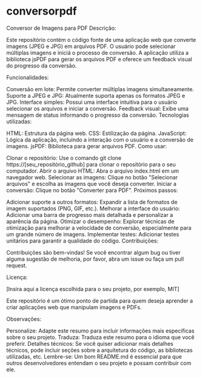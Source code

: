 # conversorpdf

Conversor de Imagens para PDF
Descrição:

Este repositório contém o código fonte de uma aplicação web que converte imagens (JPEG e JPG) em arquivos PDF. O usuário pode selecionar múltiplas imagens e iniciá o processo de conversão. A aplicação utiliza a biblioteca jsPDF para gerar os arquivos PDF e oferece um feedback visual do progresso da conversão.

Funcionalidades:

Conversão em lote: Permite converter múltiplas imagens simultaneamente.
Suporte a JPEG e JPG: Atualmente suporta apenas os formatos JPEG e JPG.
Interface simples: Possui uma interface intuitiva para o usuário selecionar os arquivos e iniciar a conversão.
Feedback visual: Exibe uma mensagem de status informando o progresso da conversão.
Tecnologias utilizadas:

HTML: Estrutura da página web.
CSS: Estilização da página.
JavaScript: Lógica da aplicação, incluindo a interação com o usuário e a conversão de imagens.
jsPDF: Biblioteca para gerar arquivos PDF.
Como usar:

Clonar o repositório: Use o comando git clone https://[seu_repositório_github] para clonar o repositório para o seu computador.
Abrir o arquivo HTML: Abra o arquivo index.html em um navegador web.
Selecionar as imagens: Clique no botão "Selecionar arquivos" e escolha as imagens que você deseja converter.
Iniciar a conversão: Clique no botão "Converter para PDF".
Próximos passos:

Adicionar suporte a outros formatos: Expandir a lista de formatos de imagem suportados (PNG, GIF, etc.).
Melhorar a interface do usuário: Adicionar uma barra de progresso mais detalhada e personalizar a aparência da página.
Otimizar o desempenho: Explorar técnicas de otimização para melhorar a velocidade de conversão, especialmente para um grande número de imagens.
Implementar testes: Adicionar testes unitários para garantir a qualidade do código.
Contribuições:

Contribuições são bem-vindas! Se você encontrar algum bug ou tiver alguma sugestão de melhoria, por favor, abra um issue ou faça um pull request.

Licença:

[Insira aqui a licença escolhida para o seu projeto, por exemplo, MIT]

Este repositório é um ótimo ponto de partida para quem deseja aprender a criar aplicações web que manipulam imagens e PDFs.

Observações:

Personalize: Adapte este resumo para incluir informações mais específicas sobre o seu projeto.
Traduza: Traduza este resumo para o idioma que você preferir.
Detalhes técnicos: Se você quiser adicionar mais detalhes técnicos, pode incluir seções sobre a arquitetura do código, as bibliotecas utilizadas, etc.
Lembre-se: Um bom README.md é essencial para que outros desenvolvedores entendam o seu projeto e possam contribuir com ele.

